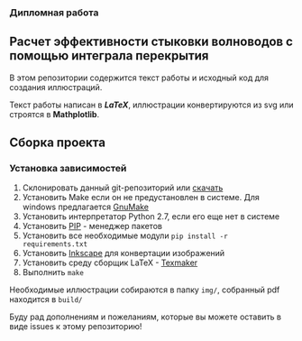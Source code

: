 ### Дипломная работа
## Расчет эффективности стыковки волноводов с помощью интеграла перекрытия

В этом репозитории содержится текст работы и исходный код для создания иллюстраций.

Текст работы написан в **_LaTeX_**, иллюстрации конвертируются из svg или строятся в **Mathplotlib**.

## Сборка проекта

### Установка зависимостей

1. Склонировать данный git-репозиторий или [скачать](https://github.com/just-boris/application-magic/archive/master.zip)
1. Установить Make если он не предустановлен в системе. Для windows предлагается [GnuMake](http://gnuwin32.sourceforge.net/packages/make.htm)
1. Установить интерпретатор Python 2.7, если его еще нет в системе
1. Установить [PIP](http://www.pip-installer.org/ru/latest/installing.html) - менеджер пакетов
1. Установить все необходимые модули `pip install -r requirements.txt`
1. Установить [Inkscape](http://inkscape.org/download/?lang=ru) для конвертации изображений
1. Установить среду сборщик LaTeX - [Texmaker](http://www.xm1math.net/texmaker/download.html)
1. Выполнить `make`

Необходимые иллюстрации собираются в папку `img/`, собранный pdf находится в `build/`

Буду рад дополнениям и пожеланиям, которые вы можете оставить в виде issues к этому репозиторию!